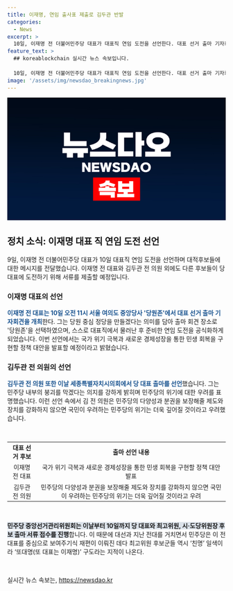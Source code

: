 ```yaml
---
title: 이재명, 연임 출사표 제출로 김두관 반발
categories:
  - News
excerpt: >
  10일, 이재명 전 더불어민주당 대표가 대표직 연임 도전을 선언한다. 대표 선거 출마 기자회견을 서울 여의도 중앙당사에서 개최할 예정이며, 국가 위기 극복과 새로운 경제성장을 통한 정책 대안을 발표할 예정이다. 이에 대항마를 자처한 김두관 전 의원도 세종특별자치시에서 당 대표 출마를 선언하며 민주당의 붕괴를 막겠다는 의지를 밝혔다. 이들의 출마로 민주당은 재편과 친명 구도로 인한 재편이 예상되고 있다.
feature_text: >
  ## koreablockchain 실시간 뉴스 속보입니다.

  10일, 이재명 전 더불어민주당 대표가 대표직 연임 도전을 선언한다. 대표 선거 출마 기자회견을 서울 여의도 중앙당사에서 개최할 예정이며, 국가 위기 극복과 새로운 경제성장을 통한 정책 대안을 발표할 예정이다. 이에 대항마를 자처한 김두관 전 의원도 세종특별자치시에서 당 대표 출마를 선언하며 민주당의 붕괴를 막겠다는 의지를 밝혔다. 이들의 출마로 민주당은 재편과 친명 구도로 인한 재편이 예상되고 있다.
image: '/assets/img/newsdao_breakingnews.jpg'
---
```


<p><img src="/assets/img/newsdao_breakingnews.jpg" alt="koreablockchain 속보" /></p>

<h2 data-ke-size="size26">정치 소식: 이재명 대표 직 연임 도전 선언</h2>

<p data-ke-size="size16">9일, 이재명 전 더불어민주당 대표가 10일 대표직 연임 도전을 선언하며 대적후보들에 대한 메시지를 전달했습니다. 이재명 전 대표와 김두관 전 의원 외에도 다른 후보들이 당 대표에 도전하기 위해 서류를 제출할 예정입니다.</p>

<h3>이재명 대표의 선언</h3>

<p data-ke-size="size16"><b><span style="color: #1a5490;">이재명 전 대표는 10일 오전 11시 서울 여의도 중앙당사 '당원존'에서 대표 선거 출마 기자회견을 개최</span></b>한다. 그는 당원 중심 정당을 만들겠다는 의미를 담아 출마 회견 장소로 '당원존'을 선택하였으며, 스스로 대표직에서 물러난 후 준비한 연임 도전을 공식화하게 되었습니다. 이번 선언에서는 국가 위기 극복과 새로운 경제성장을 통한 민생 회복을 구현할 정책 대안을 발표할 예정이라고 밝혔습니다.</p>

<h3>김두관 전 의원의 선언</h3>

<p data-ke-size="size16"><b><span style="color: #1a5490;">김두관 전 의원 또한 이날 세종특별자치시의회에서 당 대표 출마를 선언</span></b>했습니다. 그는 민주당 내부의 붕괴를 막겠다는 의지를 강하게 밝히며 민주당의 위기에 대한 우려를 표명했습니다. 이런 선언 속에서 김 전 의원은 민주당의 다양성과 분권을 보장해줄 제도와 장치를 강화하지 않으면 국민이 우려하는 민주당의 위기는 더욱 깊어질 것이라고 우려했습니다.</p>

<p data-ke-size="size16">&nbsp;</p>

<table>
    <tbody>
        <tr>
            <td style="text-align: center; height: 17px;"><b>대표 선거 후보</b></td>
            <td style="text-align: center; height: 17px;"><b>출마 선언 내용</b></td>
        </tr>
        <tr>
            <td style="text-align: center; height: 17px;">이재명 전 대표</td>
            <td style="text-align: center; height: 17px;">국가 위기 극복과 새로운 경제성장을 통한 민생 회복을 구현할 정책 대안 발표</td>
        </tr>
        <tr>
            <td style="text-align: center; height: 17px;">김두관 전 의원</td>
            <td style="text-align: center; height: 17px;">민주당의 다양성과 분권을 보장해줄 제도와 장치를 강화하지 않으면 국민이 우려하는 민주당의 위기는 더욱 깊어질 것이라고 우려</td>
        </tr>
    </tbody>
</table>

<p data-ke-size="size16">&nbsp;</p>

<p data-ke-size="size16"><b><span style="background-color: #21538527;">민주당 중앙선거관리위원회는 이날부터 10일까지 당 대표와 최고위원, 시·도당위원장 후보 출마 서류 접수를 진행</span></b>합니다. 이 때문에 대선과 지난 전대를 거치면서 민주당은 이 전 대표를 중심으로 보여주기식 재편이 이뤄진 데다 최고위원 후보군들 역시 ‘친명’ 일색이라 ‘또대명(또 대표는 이재명)’ 구도라는 지적이 나온다.</p>

<p data-ke-size="size16">&nbsp;</p>
실시간 뉴스 속보는, <a href="https://newsdao.kr" rel="dofollow">https://newsdao.kr</a>


